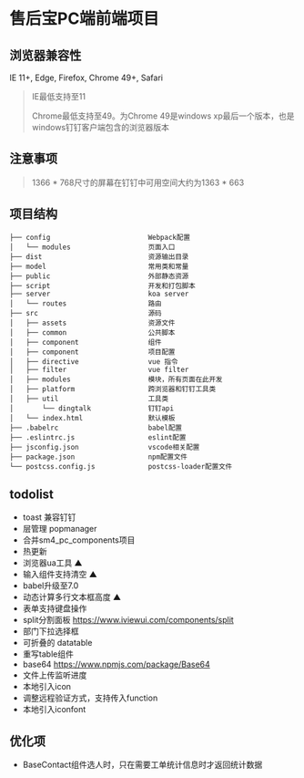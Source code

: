 # 售后宝PC端前端项目

## 浏览器兼容性
  IE 11+, Edge, Firefox, Chrome 49+, Safari
  > IE最低支持至11 
  >
  > Chrome最低支持至49。为Chrome 49是windows xp最后一个版本，也是windows钉钉客户端包含的浏览器版本 

## 注意事项
> 1366 * 768尺寸的屏幕在钉钉中可用空间大约为1363 * 663

## 项目结构
```
├── config                        Webpack配置
│   └── modules                   页面入口
├── dist                          资源输出目录
├── model                         常用类和常量
├── public                        外部静态资源
├── script                        开发和打包脚本      
├── server                        koa server      
│   └── routes                    路由
├── src                           源码
│   ├── assets                    资源文件
│   ├── common                    公共脚本
│   ├── component                 组件
│   ├── component                 项目配置
│   ├── directive                 vue 指令
│   ├── filter                    vue filter
│   ├── modules                   模块，所有页面在此开发
│   ├── platform                  跨浏览器和钉钉工具类
│   ├── util                      工具类
│       └── dingtalk              钉钉api
│   └── index.html                默认模板
├── .babelrc                      babel配置
├── .eslintrc.js                  eslint配置  
├── jsconfig.json                 vscode相关配置
├── package.json                  npm配置文件  
└── postcss.config.js             postcss-loader配置文件
```

## todolist
 * toast 兼容钉钉
 * 层管理 popmanager
 * 合并sm4_pc_components项目
 * 热更新
 * 浏览器ua工具 ▲
 * 输入组件支持清空 ▲
 * babel升级至7.0
 * 动态计算多行文本框高度 ▲
 * 表单支持键盘操作
 * split分割面板 https://www.iviewui.com/components/split
 * 部门下拉选择框
 * 可折叠的 datatable
 * 重写table组件
 * base64 https://www.npmjs.com/package/Base64
 * 文件上传监听进度
 * 本地引入icon
 * 调整远程验证方式，支持传入function
 * 本地引入iconfont

 ## 优化项
 * BaseContact组件选人时，只在需要工单统计信息时才返回统计数据
